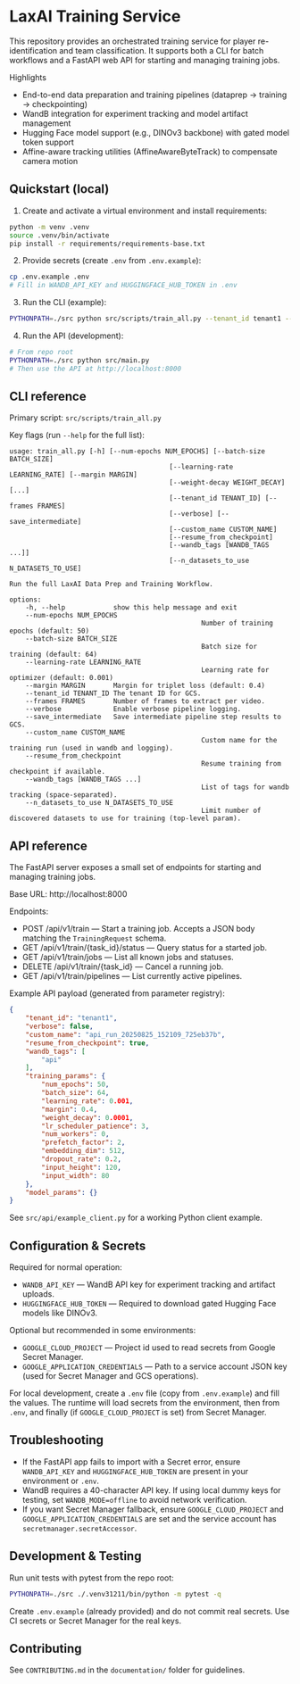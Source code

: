 LaxAI Training Service
======================

This repository provides an orchestrated training service for player re-identification and team classification.
It supports both a CLI for batch workflows and a FastAPI web API for starting and managing training jobs.

Highlights
 - End-to-end data preparation and training pipelines (dataprep → training → checkpointing)
 - WandB integration for experiment tracking and model artifact management
 - Hugging Face model support (e.g., DINOv3 backbone) with gated model token support
 - Affine-aware tracking utilities (AffineAwareByteTrack) to compensate camera motion

Quickstart (local)
-------------------

1. Create and activate a virtual environment and install requirements:

```bash
python -m venv .venv
source .venv/bin/activate
pip install -r requirements/requirements-base.txt
```

2. Provide secrets (create `.env` from `.env.example`):

```bash
cp .env.example .env
# Fill in WANDB_API_KEY and HUGGINGFACE_HUB_TOKEN in .env
```

3. Run the CLI (example):

```bash
PYTHONPATH=./src python src/scripts/train_all.py --tenant_id tenant1 --custom_name myrun --n_datasets_to_use 1
```

4. Run the API (development):

```bash
# From repo root
PYTHONPATH=./src python src/main.py
# Then use the API at http://localhost:8000
```

CLI reference
-------------

Primary script: `src/scripts/train_all.py`

Key flags (run `--help` for the full list):

```
usage: train_all.py [-h] [--num-epochs NUM_EPOCHS] [--batch-size BATCH_SIZE]
										[--learning-rate LEARNING_RATE] [--margin MARGIN]
										[--weight-decay WEIGHT_DECAY] [...]
										[--tenant_id TENANT_ID] [--frames FRAMES]
										[--verbose] [--save_intermediate]
										[--custom_name CUSTOM_NAME]
										[--resume_from_checkpoint]
										[--wandb_tags [WANDB_TAGS ...]]
										[--n_datasets_to_use N_DATASETS_TO_USE]

Run the full LaxAI Data Prep and Training Workflow.

options:
	-h, --help            show this help message and exit
	--num-epochs NUM_EPOCHS
												Number of training epochs (default: 50)
	--batch-size BATCH_SIZE
												Batch size for training (default: 64)
	--learning-rate LEARNING_RATE
												Learning rate for optimizer (default: 0.001)
	--margin MARGIN       Margin for triplet loss (default: 0.4)
	--tenant_id TENANT_ID The tenant ID for GCS.
	--frames FRAMES       Number of frames to extract per video.
	--verbose             Enable verbose pipeline logging.
	--save_intermediate   Save intermediate pipeline step results to GCS.
	--custom_name CUSTOM_NAME
												Custom name for the training run (used in wandb and logging).
	--resume_from_checkpoint
												Resume training from checkpoint if available.
	--wandb_tags [WANDB_TAGS ...]
												List of tags for wandb tracking (space-separated).
	--n_datasets_to_use N_DATASETS_TO_USE
												Limit number of discovered datasets to use for training (top-level param).
```

API reference
-------------

The FastAPI server exposes a small set of endpoints for starting and managing training jobs.

Base URL: http://localhost:8000

Endpoints:

- POST /api/v1/train — Start a training job. Accepts a JSON body matching the `TrainingRequest` schema.
- GET /api/v1/train/{task_id}/status — Query status for a started job.
- GET /api/v1/train/jobs — List all known jobs and statuses.
- DELETE /api/v1/train/{task_id} — Cancel a running job.
- GET /api/v1/train/pipelines — List currently active pipelines.

Example API payload (generated from parameter registry):

```json
{
	"tenant_id": "tenant1",
	"verbose": false,
	"custom_name": "api_run_20250825_152109_725eb37b",
	"resume_from_checkpoint": true,
	"wandb_tags": [
		"api"
	],
	"training_params": {
		"num_epochs": 50,
		"batch_size": 64,
		"learning_rate": 0.001,
		"margin": 0.4,
		"weight_decay": 0.0001,
		"lr_scheduler_patience": 3,
		"num_workers": 0,
		"prefetch_factor": 2,
		"embedding_dim": 512,
		"dropout_rate": 0.2,
		"input_height": 120,
		"input_width": 80
	},
	"model_params": {}
}
```

See `src/api/example_client.py` for a working Python client example.

Configuration & Secrets
-----------------------

Required for normal operation:

- `WANDB_API_KEY` — WandB API key for experiment tracking and artifact uploads.
- `HUGGINGFACE_HUB_TOKEN` — Required to download gated Hugging Face models like DINOv3.

Optional but recommended in some environments:

- `GOOGLE_CLOUD_PROJECT` — Project id used to read secrets from Google Secret Manager.
- `GOOGLE_APPLICATION_CREDENTIALS` — Path to a service account JSON key (used for Secret Manager and GCS operations).

For local development, create a `.env` file (copy from `.env.example`) and fill the values. The runtime will load secrets from the environment, then from `.env`, and finally (if `GOOGLE_CLOUD_PROJECT` is set) from Secret Manager.

Troubleshooting
---------------

- If the FastAPI app fails to import with a Secret error, ensure `WANDB_API_KEY` and `HUGGINGFACE_HUB_TOKEN` are present in your environment or `.env`.
- WandB requires a 40-character API key. If using local dummy keys for testing, set `WANDB_MODE=offline` to avoid network verification.
- If you want Secret Manager fallback, ensure `GOOGLE_CLOUD_PROJECT` and `GOOGLE_APPLICATION_CREDENTIALS` are set and the service account has `secretmanager.secretAccessor`.

Development & Testing
---------------------

Run unit tests with pytest from the repo root:

```bash
PYTHONPATH=./src ./.venv31211/bin/python -m pytest -q
```

Create `.env.example` (already provided) and do not commit real secrets. Use CI secrets or Secret Manager for the real keys.

Contributing
------------

See `CONTRIBUTING.md` in the `documentation/` folder for guidelines.
